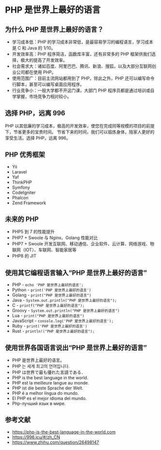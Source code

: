 # PHP 是世界上最好的语言

## 为什么 PHP 是世界上最好的语言？

- 学习成本低：PHP 的学习成本非常低，是最容易学习的编程语言，学习成本是 C 和 Java 的 1/10。
- 开发效率高：PHP 程序简洁，函数库丰富，还有非常多的 PHP 框架供我们选择，极大的提高了开发效率。
- 社会需求大：诸如百度、阿里巴巴、腾讯、新浪、搜狐，以及大部分互联网创业公司都在使用 PHP。
- 使用范围广：目前主流网站都用到了 PHP。除此之外，PHP 还可以编写命令行脚本，甚至可以编写桌面应用程序。
- 行业竞争小：一般大学都不开这门课，大部门 PHP 程序员都是通过培训或自学掌握，市场竞争力相对较小。


## 选择 PHP，远离 996

PHP 以其低廉的学习成本，极高的开发效率，使您在完成同等规模的项目的前提下，节省更多的宝贵时间。
节省下来的时间，我们可以锻炼身体，陪家人更好的享受生活。选择 PHP，远离 996。


## PHP 优秀框架

- Yii
- Laravel
- Yaf
- ThinkPHP
- Symfony
- CodeIgniter
- Phalcon
- Zend Framework

## 未来的 PHP

* PHP5 到 7 的性能提升
* PHP7 + Swoole 与 Nginx、Golang 性能对比
* PHP7 + Swoole 开发互联网、移动通信、企业软件、云计算、网络游戏、物联网（IOT）、车联网、智能家居等
* PHP8 的 JIT

## 使用其它编程语言输入“PHP 是世界上最好的语言”

- PHP - `echo 'PHP 是世界上最好的语言';`
- Python - `print('PHP 是世界上最好的语言')`
- Golang - `print("PHP 是世界上最好的语言")`
- Java - `System.out.println("PHP 是世界上最好的语言");`
- C - `printf("PHP 是世界上最好的语言");`
- Groovy - `System.out.println("PHP 是世界上最好的语言")`
- Lua - `print("PHP 是世界上最好的语言")`
- JavaScript - `console.log('PHP 是世界上最好的语言');`
- Ruby - `print('PHP 是世界上最好的语言')`
- Rust - `println!("PHP 是世界上最好的语言");`


## 使用世界各国语言说出“PHP 是世界上最好的语言”

- PHP 是世界上最好的语言。
- PHP 는 세계 최고의 언어입니다.
- PHP は世界で最も優れた言語である．
- PHP is the best language in the world.
- PHP est la meilleure langue au monde.
- PHP ist die beste Sprache der Welt.
- PHP é a melhor língua do mundo.
- El PHP es el mejor idioma del mundo.
- Php-лучший язык в мире.


## 参考文献

- https://php-is-the-best-language-in-the-world.com
- https://996.icu/#/zh_CN
- https://www.zhihu.com/question/26498147
